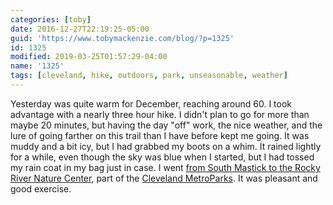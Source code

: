 ```yaml
---
categories: [toby]
date: 2016-12-27T22:19:25-05:00
guid: 'https://www.tobymackenzie.com/blog/?p=1325'
id: 1325
modified: 2019-03-25T01:57:29-04:00
name: '1325'
tags: [cleveland, hike, outdoors, park, unseasonable, weather]
---
```


Yesterday was quite warm for December, reaching around 60.  I took advantage with a nearly three hour hike.<!--more-->  I didn't plan to go for more than maybe 20 minutes, but having the day "off" work, the nice weather, and the lure of going farther on this trail than I have before kept me going.  It was muddy and a bit icy, but I had grabbed my boots on a whim.  It rained lightly for a while, even though the sky was blue when I started, but I had tossed my rain coat in my bag just in case.  I went [from South Mastick to the Rocky River Nature Center](https://www.google.com/maps/dir/South+Mastick+Picnic+Area,+Fairview+Park,+OH/Rocky+River+Nature+Center,+24000+Valley+Pkwy,+North+Olmsted,+OH+44070/@41.4225477,-81.8831229,14z/data=!3m1!4b1!4m14!4m13!1m5!1m1!1s0x8830ed204309eb13:0x2f33f22f355c22ef!2m2!1d-81.8463422!2d41.4336993!1m5!1m1!1s0x883093469244c535:0x29f43f8fc3443ecd!2m2!1d-81.8840301!2d41.4090534!3e2), part of the [Cleveland MetroParks](http://www.clevelandmetroparks.com/).  It was pleasant and good exercise.
